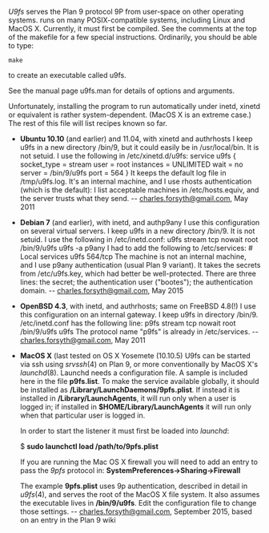 *U9fs* serves the Plan 9 protocol 9P from user-space on other operating systems.
runs on many POSIX-compatible systems, including Linux and MacOS X.
Currently, it must first be compiled. See the comments at the top of the makefile
for a few special instructions. Ordinarily, you should be able to type:

	make
to create an executable called u9fs.

See the manual page u9fs.man for details of options and arguments.

Unfortunately, installing the program to run automatically under inetd, xinetd or equivalent
is rather system-dependent. (MacOS X is an extreme case.) The rest of this file will list
recipes known so far.

* **Ubuntu 10.10** (and earlier) and 11.04, with xinetd and authrhosts
	I keep u9fs in a new directory /bin/9, but it could easily be in /usr/local/bin.
	It is not setuid. I use the following in /etc/xinetd.d/u9fs:
		service u9fs
		{
			socket_type	= stream
			user		= root
			instances	= UNLIMITED
			wait		= no
			server		= /bin/9/u9fs
			port = 564
		}
	It keeps the default log file in /tmp/u9fs.log.
	It's an internal machine, and I use rhosts authentication (which is the default):
	I list acceptable machines in /etc/hosts.equiv, and the server trusts what they send.
	-- charles.forsyth@gmail.com, May 2011

* **Debian 7** (and earlier), with inetd, and authp9any
	I use this configuration on several virtual servers.
	I keep u9fs in a new directory /bin/9. It is not setuid. I use the following in /etc/inetd.conf:
		u9fs stream tcp nowait root /bin/9/u9fs u9fs -a p9any
	I had to add the following to /etc/services:
		# Local services
		u9fs	564/tcp
	The machine is not an internal machine, and I use p9any authentication (usual Plan 9 variant).
	It takes the secrets from /etc/u9fs.key, which had better be well-protected.
	There are three lines: the secret; the authentication user ("bootes"); the authentication domain.
		-- charles.forsyth@gmail.com, May 2015

* **OpenBSD 4.3**, with inetd, and authrhosts; same on FreeBSD 4.8(!)
	I use this configuration on an internal gateway.
	I keep u9fs in directory /bin/9. /etc/inetd.conf has the following line:
		p9fs        stream  tcp     nowait  root    /bin/9/u9fs u9fs
	The protocol name "p9fs" is already in /etc/services.
		-- charles.forsyth@gmail.com, May 2011

* **MacOS X** (last tested on OS X Yosemete (10.10.5)
	U9fs can be started via ssh using *srvssh*(4) on Plan 9, or more conventionally by MacOS X's *launchd*(8).
	Launchd needs a configuration file. A sample is included here in the file **p9fs.list**.
	To make the service available globally, it should be installed as **/Library/LaunchDaemons/9pfs.plist**.
	If instead it is installed in **/Library/LaunchAgents**, it will run only when a user is logged in;
	if installed in **$HOME/Library/LaunchAgents** it will run only when that particular user is logged in.

	In order to start the listener it must first be loaded into *launchd*:

	$ **sudo launchctl load /path/to/9pfs.plist**

	If you are running the Mac OS X firewall you will need to add an entry to pass the *9pfs* protocol in:
	**SystemPreferences->Sharing->Firewall**

	The example **9pfs.plist** uses 9p authentication, described in detail in *u9fs*(4), and serves the root of the  MacOS X file system.
	It also assumes the executable lives in **/bin/9/u9fs**. Edit the configuration file to change those settings.
		-- charles.forsyth@gmail.com, September 2015, based on an entry in the Plan 9 wiki
